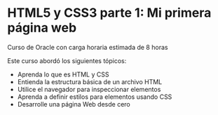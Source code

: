 # HTML5 y CSS3 parte 1: Mi primera página web
Curso de Oracle con carga horaria estimada de 8 horas

Este curso abordó los siguientes tópicos:

- Aprenda lo que es HTML y CSS
- Entienda la estructura básica de un archivo HTML
- Utilice el navegador para inspeccionar elementos
- Aprenda a definir estilos para elementos usando CSS
- Desarrolle una página Web desde cero

